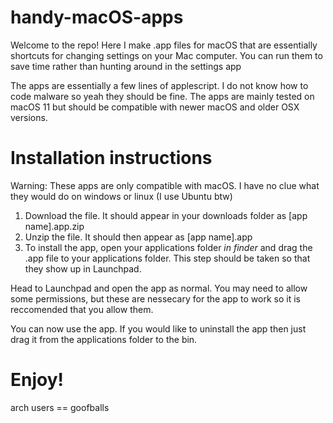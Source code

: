 # handy-macOS-apps
Welcome to the repo!
Here I make .app files for macOS that are essentially shortcuts for changing settings on your Mac computer. You can run them to save time rather than hunting around in the settings app

The apps are essentially a few lines of applescript. I do not know how to code malware so yeah they should be fine. 
The apps are mainly tested on macOS 11 but should be compatible with newer macOS and older OSX versions. 

# Installation instructions
Warning: These apps are only compatible with macOS. I have no clue what they would do on windows or linux (I use Ubuntu btw)

1. Download the file. It should appear in your downloads folder as [app name].app.zip
2. Unzip the file. It should then appear as [app name].app
3. To install the app, open your applications folder *in finder* and drag the .app file to your applications folder. This step should be taken so that they show up in Launchpad.

Head to Launchpad and open the app as normal. You may need to allow some permissions, but these are nessecary for the app to work so it is reccomended that you allow them.

You can now use the app. If you would like to uninstall the app then just drag it from the applications folder to the bin.

# Enjoy!





arch users == goofballs
